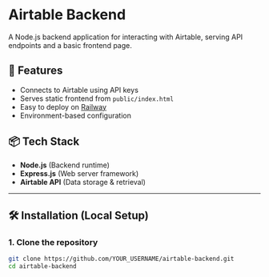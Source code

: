 # Airtable Backend

A Node.js backend application for interacting with Airtable, serving API endpoints and a basic frontend page.

## 🚀 Features
- Connects to Airtable using API keys
- Serves static frontend from `public/index.html`
- Easy to deploy on [Railway](https://railway.app)
- Environment-based configuration

## 📦 Tech Stack
- **Node.js** (Backend runtime)
- **Express.js** (Web server framework)
- **Airtable API** (Data storage & retrieval)

---

## 🛠 Installation (Local Setup)

### 1. Clone the repository
```bash
git clone https://github.com/YOUR_USERNAME/airtable-backend.git
cd airtable-backend
